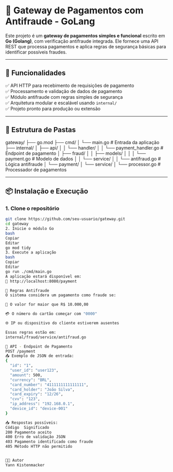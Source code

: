 # 🧾 Gateway de Pagamentos com Antifraude - GoLang

Este projeto é um **gateway de pagamentos simples e funcional** escrito em **Go (Golang)**, com verificação antifraude integrada. Ele fornece uma API REST que processa pagamentos e aplica regras de segurança básicas para identificar possíveis fraudes.

---

## 🚀 Funcionalidades

✅ API HTTP para recebimento de requisições de pagamento  
✅ Processamento e validação de dados de pagamento  
✅ Módulo antifraude com regras simples de segurança  
✅ Arquitetura modular e escalável usando `internal/`  
✅ Projeto pronto para produção ou extensão

---

## 📁 Estrutura de Pastas

gateway/
├── go.mod
├── cmd/
│ └── main.go # Entrada da aplicação
├── internal/
│ ├── api/
│ │ └── handler/
│ │ └── payment_handler.go # Endpoint de pagamento
│ ├── fraud/
│ │ ├── models/
│ │ │ └── payment.go # Modelo de dados
│ │ └── service/
│ │ └── antifraud.go # Lógica antifraude
│ └── payment/
│ └── service/
│ └── processor.go # Processador de pagamentos

---

## 📦 Instalação e Execução

### 1. Clone o repositório

```bash
git clone https://github.com/seu-usuario/gateway.git
cd gateway
2. Inicie o módulo Go
bash
Copiar
Editar
go mod tidy
3. Execute a aplicação
bash
Copiar
Editar
go run ./cmd/main.go
A aplicação estará disponível em:
📍 http://localhost:8080/payment

🔐 Regras Antifraude
O sistema considera um pagamento como fraude se:

💸 O valor for maior que R$ 10.000,00

💳 O número do cartão começar com "0000"

🌐 IP ou dispositivo do cliente estiverem ausentes

Essas regras estão em:
internal/fraud/service/antifraud.go

📡 API - Endpoint de Pagamento
POST /payment
📤 Exemplo de JSON de entrada:
{
  "id": "1",
  "user_id": "user123",
  "amount": 500,
  "currency": "BRL",
  "card_number": "4111111111111111",
  "card_holder": "João Silva",
  "card_expiry": "12/26",
  "cvv": "123",
  "ip_address": "192.168.0.1",
  "device_id": "device-001"
}

📥 Respostas possíveis:
Código	Significado
200	Pagamento aceito
400	Erro de validação JSON
403	Pagamento identificado como fraude
405	Método HTTP não permitido


👨‍💻 Autor
Yann Kistenmacker
